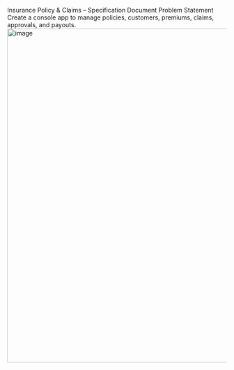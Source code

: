 Insurance Policy & Claims – Specification Document
Problem Statement 
Create a console app to manage policies, customers, premiums, claims, approvals, and payouts.
<img width="1375" height="767" alt="image" src="https://github.com/user-attachments/assets/48312daf-d0d3-47b1-bb3d-d6ecc6f15241" />
